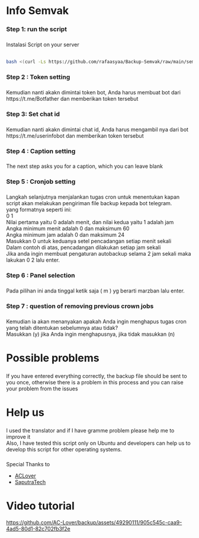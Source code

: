 <br clear="both">

<p align="left">‏<br>‏</p>

###

<h1 align="left">Info Semvak</h1>

###

<h3 align="left">Step 1: run the script</h3>

###

<p align="left">Instalasi Script on your server<br><br></p> 

```bash
bash <(curl -Ls https://github.com/rafaasyaa/Backup-Semvak/raw/main/semvak1.sh)
``` 

###

<h3 align="left">Step 2 : Token setting</h3>

###

<p align="left">Kemudian nanti akakn dimintai token bot, Anda harus membuat bot dari https://t.me/Botfather dan memberikan token tersebut</p>

###

<h3 align="left">Step 3: Set chat id</h3>

###

<p align="left">Kemudian nanti akakn dimintai chat id, Anda harus mengambil nya dari bot https://t.me/userinfobot dan memberikan token tersebut</p>

###

<h3 align="left">Step 4 : Caption setting</h3>

###

<p align="left">The next step asks you for a caption, which you can leave blank</p>

###

<h3 align="left">Step 5 : Cronjob setting</h3>

###

<p align="left">Langkah selanjutnya menjalankan tugas cron untuk menentukan kapan script akan melakukan pengiriman file backup kepada bot telegram.<br>yang formatnya seperti ini:<br>0 1<br>Nilai pertama yaitu 0 adalah menit, dan nilai kedua yaitu 1 adalah jam<br>Angka minimum menit adalah 0 dan maksimum 60<br>Angka minimum jam adalah 0 dan maksimum 24<br>Masukkan 0 untuk keduanya setel pencadangan setiap menit sekali<br>Dalam contoh di atas, pencadangan dilakukan setiap jam sekali<br>Jika anda ingin membuat pengaturan autobackup selama 2 jam sekali maka lakukan 0 2 lalu enter.</p>

###

<h3 align="left">Step 6 : Panel selection</h3>

###

<p align="left">Pada pilihan ini anda tinggal ketik saja ( m ) yg berarti marzban lalu enter.</p>

###

<h3 align="left">Step 7 : question of removing previous crown jobs</h3>

###

<p align="left">Kemudian ia akan menanyakan apakah Anda ingin menghapus tugas cron yang telah ditentukan sebelumnya atau tidak?<br>Masukkan (y) jika Anda ingin menghapusnya, jika tidak masukkan (n)</p>

###

<h1 align="left">Possible problems</h1>

###

<p align="left">If you have entered everything correctly, the backup file should be sent to you once, otherwise there is a problem in this process and you can raise your problem from the issues</p>

###

<h1 align="left">Help us</h1>

###

<p align="left">I used the translator and if I have gramme problem please help me to improve it<br>Also, I have tested this script only on Ubuntu and developers can help us to develop this script for other operating systems.</p>

###

Special Thanks to
- [ACLover](https://github.com/AC-Lover/backup)
- [SaputraTech](https://t.me/SaputraTech)

###

<h1 align="left">Video tutorial</h1>

https://github.com/AC-Lover/backup/assets/49290111/905c545c-caa9-4ad5-80d1-82c702fb3f2e
